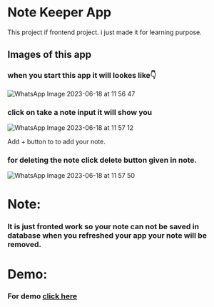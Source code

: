 # Note Keeper App

This project if frontend project. i just made it for learning purpose.

## Images of this app

### when you start this app it will lookes like👇
![WhatsApp Image 2023-06-18 at 11 56 47](https://github.com/prince-sunsara/Keeper-App-ReactJS/assets/108970023/1f6e33de-c664-4bea-8752-12792dd88105)

### click on take a note input it will show you 
![WhatsApp Image 2023-06-18 at 11 57 12](https://github.com/prince-sunsara/Keeper-App-ReactJS/assets/108970023/17559aa1-3166-4cbc-a0c2-0a9b7e4cf820)

Add + button to to add your note.

### for deleting the note click delete button given in note.
![WhatsApp Image 2023-06-18 at 11 57 50](https://github.com/prince-sunsara/Keeper-App-ReactJS/assets/108970023/1d543675-b265-4639-9b8d-7bcad0ce99bd)

# Note:
### It is just fronted work so your note can not be saved in database when you refreshed your app your note will be removed.

# Demo:
### For demo [click here](https://58bxk.csb.app/)
